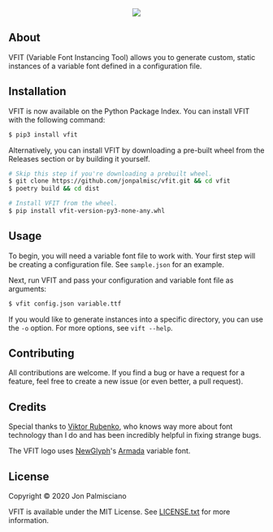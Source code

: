 <div align="center">
  <img src="https://raw.githubusercontent.com/jonpalmisc/vfit/master/vfit-logo.png">
</div>

## About

VFIT (Variable Font Instancing Tool) allows you to generate custom, static
instances of a variable font defined in a configuration file.

## Installation

VFIT is now available on the Python Package Index. You can install VFIT with
the following command:

```sh
$ pip3 install vfit
```

Alternatively, you can install VFIT by downloading a pre-built wheel from the
Releases section or by building it yourself.

``` sh
# Skip this step if you're downloading a prebuilt wheel.
$ git clone https://github.com/jonpalmisc/vfit.git && cd vfit
$ poetry build && cd dist

# Install VFIT from the wheel.
$ pip install vfit-version-py3-none-any.whl
```

## Usage

To begin, you will need a variable font file to work with. Your first step will
be creating a configuration file. See `sample.json` for an example.

Next, run VFIT and pass your configuration and variable font file as arguments:

``` sh
$ vfit config.json variable.ttf
```

If you would like to generate instances into a specific directory, you can use
the `-o` option. For more options, see `vift --help`.

## Contributing

All contributions are welcome. If you find a bug or have a request for a
feature, feel free to create a new issue (or even better, a pull request).

## Credits

Special thanks to [Viktor Rubenko](https://github.com/ViktorRubenko), who knows
way more about font technology than I do and has been incredibly helpful in
fixing strange bugs.

The VFIT logo uses [NewGlyph](https://beta.newglyph.com/)'s
[Armada](https://beta.newglyph.com/discovery-collection/#font-armada) variable
font.

## License

Copyright &copy; 2020 Jon Palmisciano

VFIT is available under the MIT License. See [LICENSE.txt](LICENSE.txt) for
more information.
